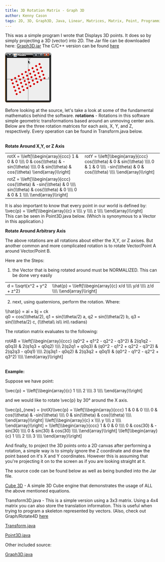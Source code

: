 ```yaml
---
title: 3D Rotation Matrix - Graph 3D
author: Kenny Cason
tags: 2D, 3D, Graph3D, Java, Linear, Matrices, Matrix, Point, Programming, Projectiion, Rotation, vector
---
```


This was a simple program I wrote that Displays 3D points. It does so by simply projecting a 3D (vector) into 2D. 
The Jar file can be downloaded here: <a href="/code/java/graph3D/Graph3D.jar">Graph3D.jar</a>
The C/C++ version can be found <a href="http://ken-soft.com/2009/12/19/graph-3d-vector-rotation-source-included-c/" target="_blank">here</a>

<a href="/code/java/graph3D/graph3D.png" target="_blank" ><img src="/code/java/graph3D/graph3D.png" width="150" alt="3D rotation matrix" /></a>

Before looking at the source, let's take a look at some of the fundamental mathematics behind the software.
<b>rotations</b> - Rotations in this software simple geometric transformations based around an unmoving center axis. Below are the three rotation matrices for each axis, X, Y, and Z, respectively. Every operation can be found in Transform.java below.

<br/><b>Rotate Around X,Y, or Z Axis</b>

<table width="500px"><tr><td>
	<div class="latex">
	rotX = \\left[\\begin{array}{ccc}
	1 & 0 & 0       \\\\
	0 & cos(\\theta) & -sin(\\theta)      \\\\
	0 & sin(\\theta) & cos(\\theta)   
	\\end{array}\\right]
	</div>
</td><td>
	<div class="latex">
	rotY = \\left[\\begin{array}{ccc}
	cos(\\theta) & 0 & sin(\\theta)       \\\\
	0 & 1 & 0      \\\\
	-sin(\\theta) & 0 & cos(\\theta)      \\\\   
	\\end{array}\\right]
	</div>
</td></tr><tr><td>
	<div class="latex">
	rotZ = \\left[\\begin{array}{ccc}
	cos(\\theta) & -sin(\\theta) & 0       \\\\
	sin(\\theta) & cos(\\theta) & 0      \\\\
	0 & 0 & 1      \\\\   
	\\end{array}\\right]
	</div>
</td><td></td></tr></table>
 It is also important to know that every point in our world is defined by:
<div class="latex">
	\\vec{p} = \\left[\\begin{array}{c}
	x       \\\\
	y      \\\\
	z      \\\\   
	\\end{array}\\right]
</div>
This can be seen in Point3D.java below. (Which is synonymous to a Vector in this application.) 

<b>Rotate Around Arbitrary Axis</b>

The above rotations are all rotations about either the X,Y, or Z axises. But another common and more complicated rotation is to rotate Vector/Point A around Vector/Point B.

Here are the Steps:

1. the Vector that is being rotated around must be NORMALIZED. This can be done very easily

 <table width="300px">
 <tr><td>
	<div class="latex">
	d = \\sqrt{x^2 + y^2 + z^2}
	</div>
 </td><td>
    <div class="latex">
	\\hat{p} = \\left[\\begin{array}{c}
	x/d       \\\\
	y/d      \\\\
	z/d      \\\\   
	\\end{array}\\right]
	</div>
 </td></tr>
 </table>

2. next, using quaternions, perform the rotation. Where:

<div class="latex">
	\\hat{p} = ai + bj + ck
</div>
<div class="latex">
	q0 = cos(\\theta/2),  q1 = sin(\\theta/2) a,  q2 = sin(\\theta/2) b,  q3 = sin(\\theta/2) c,  (\\theta\\ is\\ in\\ radians)
</div>

The rotation matrix evaluates to the following:

<div class="latex">
	rotAB = \\left[\\begin{array}{ccc}
	(q0^2 + q1^2 - q2^2 - q3^2) & 2(q1q2 - q0q3) & 2(q1q3 + q0q2)       \\\\
	2(q2q1 + q0q3) & (q0^2 - q1^2 + q2^2 - q3^2) & 2(q2q3 - q0q1)       \\\\
	2(q3q1 - q0q2) & 2(q3q2 + q0q1) & (q0^2 - q1^2 - q2^2 + q3^2)       \\\\
	\\end{array}\\right]
</div>

<br/><b>Example:</b>

Suppose we have point:
<div class="latex">
	\\vec{p} = \\left[\\begin{array}{c}
	1       \\\\
	2      \\\\
	3      \\\\   
	\\end{array}\\right]
</div>

and we would like to rotate <span class="latex">\\vec{p}</span> by 30° around the X axis.

<div class="latex" width="800px">
    \\vec{p}_{new} = (rotX)\\vec{p} = 
    \\left[\\begin{array}{ccc}
	1 & 0 & 0       \\\\
	0 & cos(\\theta) & -sin(\\theta)      \\\\
	0 & sin(\\theta) & cos(\\theta)        \\\\
	\\end{array}\\right]
    \\left[\\begin{array}{c}
	x      \\\\
	y      \\\\
	z      \\\\
	\\end{array}\\right]
	=
    \\left[\\begin{array}{ccc}
	1 & 0 & 0       \\\\
	0 & cos(30) & -sin(30)      \\\\
	0 & sin(30) & cos(30)        \\\\
	\\end{array}\\right]
    \\left[\\begin{array}{c}
	1      \\\\
	2      \\\\
	3      \\\\
	\\end{array}\\right]
</div>

And finally, to project the 3D points onto a 2D canvas after performing a rotation, a simple way is to simply ignore the Z coordinate and draw the point based on it's X and Y coordinates. However this is assuming that you're projecting it on to the screen as if you are looking straight at it.

The source code can be found below as well as being bundled into the Jar file.

<a href="/posts/2009-06-27-3d-cube-engine-java.html" >Cube 3D</a> - A simple 3D Cube engine that demonstrates the usage of ALL the above mentioned equations.

Transform3D.java - This is a simple version using a 3x3 matrix. Using a 4x4 matrix you can also store the translation information. This is useful when trying to program a skeleton represented by vectors.
(Also, check out Graph/Rotate4D <a href="/posts/2009-01-08-graph4d-rotation4d-project-to-2d.html">here</a>
<p><a href="/code/java/graph3D/Transform3D.java" class="code">Transform.java</a></p>
<p><a href="code/java/graph3D/Point3D.java" class="code">Point3D.java</a></p>
Other included source:
<p><a href="/code/java/graph3D/Graph3D.java">Graph3D.java</a></p>